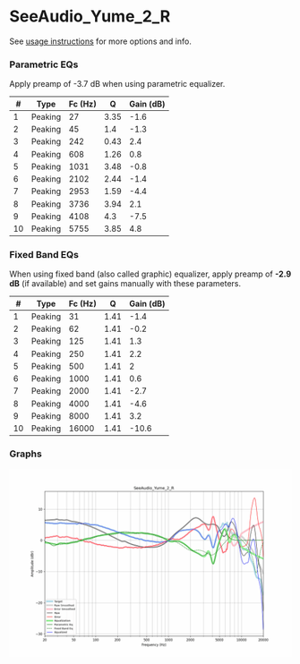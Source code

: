 # SeeAudio_Yume_2_R
See [usage instructions](https://github.com/jaakkopasanen/AutoEq#usage) for more options and info.

### Parametric EQs
Apply preamp of -3.7 dB when using parametric equalizer.

|   # | Type    |   Fc (Hz) |    Q |   Gain (dB) |
|-----|---------|-----------|------|-------------|
|   1 | Peaking |        27 | 3.35 |        -1.6 |
|   2 | Peaking |        45 | 1.4  |        -1.3 |
|   3 | Peaking |       242 | 0.43 |         2.4 |
|   4 | Peaking |       608 | 1.26 |         0.8 |
|   5 | Peaking |      1031 | 3.48 |        -0.8 |
|   6 | Peaking |      2102 | 2.44 |        -1.4 |
|   7 | Peaking |      2953 | 1.59 |        -4.4 |
|   8 | Peaking |      3736 | 3.94 |         2.1 |
|   9 | Peaking |      4108 | 4.3  |        -7.5 |
|  10 | Peaking |      5755 | 3.85 |         4.8 |

### Fixed Band EQs
When using fixed band (also called graphic) equalizer, apply preamp of **-2.9 dB** (if available) and set gains manually with these parameters.

|   # | Type    |   Fc (Hz) |    Q |   Gain (dB) |
|-----|---------|-----------|------|-------------|
|   1 | Peaking |        31 | 1.41 |        -1.4 |
|   2 | Peaking |        62 | 1.41 |        -0.2 |
|   3 | Peaking |       125 | 1.41 |         1.3 |
|   4 | Peaking |       250 | 1.41 |         2.2 |
|   5 | Peaking |       500 | 1.41 |         2   |
|   6 | Peaking |      1000 | 1.41 |         0.6 |
|   7 | Peaking |      2000 | 1.41 |        -2.7 |
|   8 | Peaking |      4000 | 1.41 |        -4.6 |
|   9 | Peaking |      8000 | 1.41 |         3.2 |
|  10 | Peaking |     16000 | 1.41 |       -10.6 |

### Graphs
![](./SeeAudio_Yume_2_R.png)
